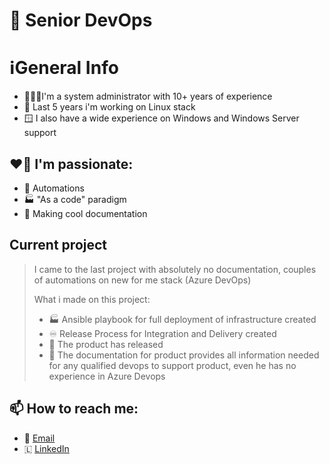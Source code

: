 # 🚀 Senior DevOps

# ℹ️General Info
- 👨🏻‍💻I'm a system administrator with 10+ years of experience
- 🐧 Last 5 years i'm working on Linux stack
- 🪟 I also have a wide experience on Windows and Windows Server support

## ❤️‍🔥 I'm passionate:
- 🤖 Automations
- 🏭 "As a code" paradigm 
- 📃 Making cool documentation


## Current project
> I came to the last project with absolutely no documentation, couples of automations on new for me stack (Azure DevOps)
> 
> What i made on this project:
> - 🏭 Ansible playbook for full deployment of infrastructure created
> - ♾️ Release Process for Integration and Delivery created
> - 🚀 The product has released
> - 📃 The documentation for product provides all information needed for any qualified devops to support product, even he has no experience in Azure Devops

## 📫 How to reach me: 
- 📧 [Email](mailto:github@nett00n.org)
- 🇱 [LinkedIn](https://www.linkedin.com/in/nett00n/)

<!--
**nett00n/nett00n** is a ✨ _special_ ✨ repository because its `README.md` (this file) appears on your GitHub profile.

Here are some ideas to get you started:

- 🔭 I’m currently working on ...
- 🌱 I’m currently learning ...
- 👯 I’m looking to collaborate on ...
- 🤔 I’m looking for help with ...
- 💬 Ask me about ...
- 📫 How to reach me: ...
- 😄 Pronouns: ...
- ⚡ Fun fact: ...
-->
